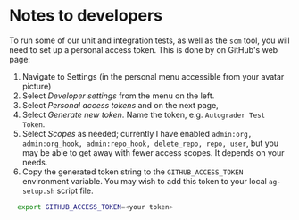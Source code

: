# Notes to developers

To run some of our unit and integration tests, as well as the `scm` tool,
you will need to set up a personal access token.
This is done by on GitHub's web page:

1. Navigate to Settings (in the personal menu accessible from your avatar picture)
2. Select _Developer settings_ from the menu on the left.
3. Select _Personal access tokens_ and on the next page,
4. Select _Generate new token_. Name the token, e.g. `Autograder Test Token`.
5. Select _Scopes_ as needed; currently I have enabled `admin:org, admin:org_hook, admin:repo_hook, delete_repo, repo, user`, but you may be able to get away with fewer access scopes. It depends on your needs.
6. Copy the generated token string to the `GITHUB_ACCESS_TOKEN` environment variable. You may wish to add this token to your local `ag-setup.sh` script file.

```sh
  export GITHUB_ACCESS_TOKEN=<your token>
```
